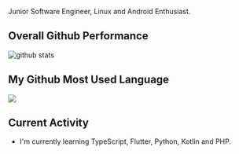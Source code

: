 Junior Software Engineer, Linux and Android Enthusiast.

## Overall Github Performance

![github stats](https://github-readme-stats.vercel.app/api?username=FerryAr&show_icons=true&theme=nord&count_private=true)

## My Github Most Used Language

<img src="https://github-readme-stats.vercel.app/api/top-langs/?username=FerryAr&theme=nord">

## Current Activity

- I'm currently learning TypeScript, Flutter, Python, Kotlin and PHP.


